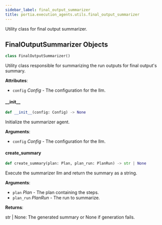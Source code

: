```yaml
---
sidebar_label: final_output_summarizer
title: portia.execution_agents.utils.final_output_summarizer
---
```


Utility class for final output summarizer.

## FinalOutputSummarizer Objects

```python
class FinalOutputSummarizer()
```

Utility class responsible for summarizing the run outputs for final output&#x27;s summary.

**Attributes**:

- `config` _Config_ - The configuration for the llm.

#### \_\_init\_\_

```python
def __init__(config: Config) -> None
```

Initialize the summarizer agent.

**Arguments**:

- `config` _Config_ - The configuration for the llm.

#### create\_summary

```python
def create_summary(plan: Plan, plan_run: PlanRun) -> str | None
```

Execute the summarizer llm and return the summary as a string.

**Arguments**:

- `plan` _Plan_ - The plan containing the steps.
- `plan_run` _PlanRun_ - The run to summarize.
  

**Returns**:

  str | None: The generated summary or None if generation fails.

